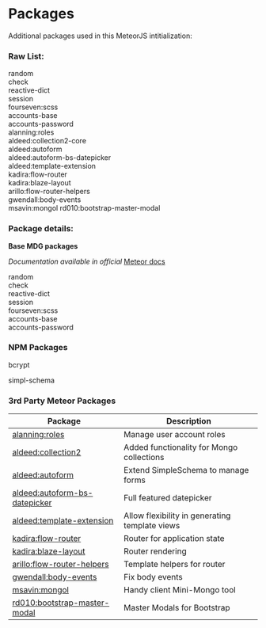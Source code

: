 # Packages

Additional packages used in this MeteorJS intitialization:

### Raw List:

random  
check  
reactive-dict  
session  
fourseven:scss  
accounts-base  
accounts-password  
alanning:roles  
aldeed:collection2-core  
aldeed:autoform  
aldeed:autoform-bs-datepicker  
aldeed:template-extension  
kadira:flow-router  
kadira:blaze-layout  
arillo:flow-router-helpers  
gwendall:body-events  
msavin:mongol
rd010:bootstrap-master-modal

### Package details:

**Base MDG packages**

_Documentation available in official_ [Meteor docs](http://docs.meteor.com/)

random  
check  
reactive-dict  
session  
fourseven:scss  
accounts-base  
accounts-password  

### NPM Packages

bcrypt

simpl-schema


### 3rd Party Meteor Packages

|Package|Description|
|-|-|
|[alanning:roles](https://atmospherejs.com/alanning/roles)|Manage user account roles|
|[aldeed:collection2](https://atmospherejs.com/aldeed/collection2-core)|Added functionality for Mongo collections|
|[aldeed:autoform](https://atmospherejs.com/aldeed/autoform)|Extend SimpleSchema to manage forms|
|[aldeed:autoform-bs-datepicker](https://atmospherejs.com/aldeed/autoform-bs-datepicker)|Full featured datepicker|
|[aldeed:template-extension](https://atmospherejs.com/aldeed/template-extension)|Allow flexibility in generating template views|
|[kadira:flow-router](https://atmospherejs.com/kadira/flow-router)|Router for application state|
|[kadira:blaze-layout](https://atmospherejs.com/kadira/blaze-layout)|Router rendering|
|[arillo:flow-router-helpers](https://atmospherejs.com/arillo/flow-router-helpers)|Template helpers for router|
|[gwendall:body-events](https://atmospherejs.com/gwendall/body-events)|Fix body events|
|[msavin:mongol](https://atmospherejs.com/msavin/mongol)|Handy client Mini-Mongo tool|
|[rd010:bootstrap-master-modal](https://atmosphrerejs.com/rd010/bootstrap-master-modal)|Master Modals for Bootstrap|

